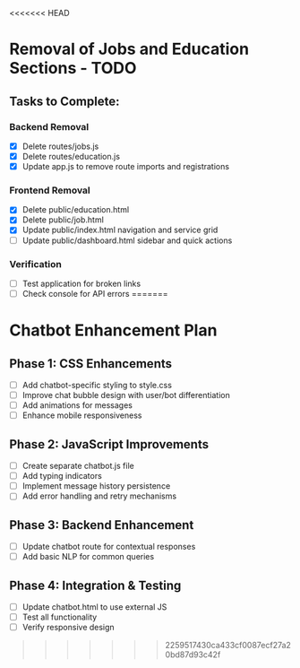 <<<<<<< HEAD
# Removal of Jobs and Education Sections - TODO

## Tasks to Complete:

### Backend Removal
- [x] Delete routes/jobs.js
- [x] Delete routes/education.js
- [x] Update app.js to remove route imports and registrations

### Frontend Removal  
- [x] Delete public/education.html
- [x] Delete public/job.html
- [x] Update public/index.html navigation and service grid
- [ ] Update public/dashboard.html sidebar and quick actions

### Verification
- [ ] Test application for broken links
- [ ] Check console for API errors
=======
# Chatbot Enhancement Plan

## Phase 1: CSS Enhancements
- [ ] Add chatbot-specific styling to style.css
- [ ] Improve chat bubble design with user/bot differentiation
- [ ] Add animations for messages
- [ ] Enhance mobile responsiveness

## Phase 2: JavaScript Improvements
- [ ] Create separate chatbot.js file
- [ ] Add typing indicators
- [ ] Implement message history persistence
- [ ] Add error handling and retry mechanisms

## Phase 3: Backend Enhancement
- [ ] Update chatbot route for contextual responses
- [ ] Add basic NLP for common queries

## Phase 4: Integration & Testing
- [ ] Update chatbot.html to use external JS
- [ ] Test all functionality
- [ ] Verify responsive design
>>>>>>> 2259517430ca433cf0087ecf27a20bd87d93c42f
